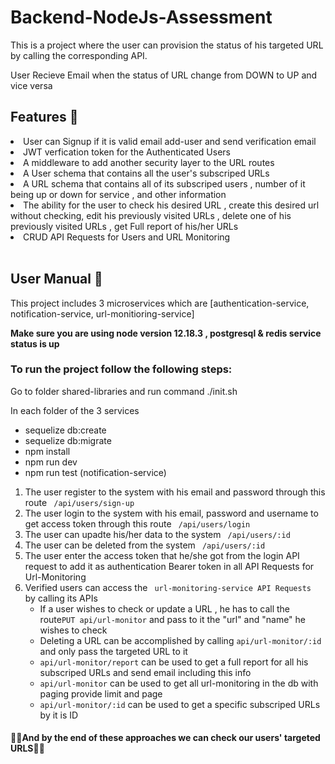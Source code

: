# Backend-NodeJs-Assessment
<p> This is a project where the user can provision the status of his targeted URL by calling the corresponding API.</p>
<p> User Recieve Email when the status of URL change from DOWN to UP and vice versa </p>

<h2> Features 🧾 </h2>
<li> User can Signup if it is valid email add-user and send verification email </li>
<li> JWT verfication token for the Authenticated Users </li>
<li> A middleware to add another security layer to the URL routes</li>
<li> A User schema that contains all the user's subscriped URLs </li>
<li> A URL schema that contains all of its subscriped users , number of it being up or down for service , and other information </li>
<li> The ability for the user to check his desired URL , create this desired url without checking, edit his previously visited URLs , delete one of his previously visited URLs , get Full report of his/her URLs</li>
<li> CRUD API Requests for Users and URL Monitoring</li>
</br>

<h2>User Manual 📓 </h2>

<p> This project includes 3 microservices which are [authentication-service, notification-service, url-monitioring-service]</p>
<p> <strong> Make sure you are using node version 12.18.3 , postgresql & redis service status is up </strong> </p>
<h3> To run the project follow the following steps: </h3>
<p> Go to folder shared-libraries and run command ./init.sh </p>
<p> In each folder of the 3 services </p>
<ul>
  <li> sequelize db:create </li>
   <li> sequelize db:migrate </li>
  <li> npm install  </li>
  <li> npm run dev </li>
  <li> npm run test (notification-service) </li>
</ul>

<ol>
  <li> The user register to the system with his email and password through this route <code> /api/users/sign-up </code>  </li>
  <li> The user login to the system with his email, password and username to get access token through this route <code> /api/users/login </code>  </li>
  <li> The user can upadte his/her data to the system <code> /api/users/:id </code>  </li>
  <li> The user can be deleted from the system <code> /api/users/:id </code>  </li>
  <li> The user enter the access token that he/she got from the login API request to add it as authentication Bearer token in all API Requests for Url-Monitoring  </li>
  <li> Verified users can access the <code> url-monitoring-service API Requests </code> by calling its APIs
    <ul> 
      <li> If a user wishes to check or update a URL , he has to call the route<code>PUT api/url-monitor</code> and pass to it the "url" and "name" he wishes to check </li> 
      <li> Deleting a URL can be accomplished by calling <code>api/url-monitor/:id</code> and only pass the targeted URL to it </li> 
      <li> <code>api/url-monitor/report</code> can be used to get a full report for all his subscriped URLs and send email including this info</li> 
      <li> <code>api/url-monitor</code> can be used to get all url-monitoring in the db with paging provide limit and page</li> 
      <li> <code>api/url-monitor/:id</code> can be used to get a specific subscriped URLs by it is ID</li> 
    </ul>
  </li> 
</ol> 
<h4> 🎈🎉And by the end of these approaches we can check our users' targeted URLS🎈🎉</h4>
